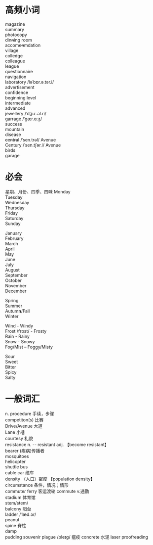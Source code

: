# **高频小词**
magazine  
summary  
photocopy  
din~~n~~ing room  
accom~~on~~mdation  
village  
colle~~d~~ge  
colleague  
league  
questionnaire  
navigation  
laboratory /ləˈbɒr.ə.tər.i/  
advertisement  
confidence  
beginning level  
intermediate  
advanced  
jewellery /ˈdʒuː.əl.ri/  
gar~~r~~age /ˈɡær.ɑːʒ/  
success  
mountain  
disease  
~~central~~ /ˈsen.trəl/ Avenue  
Century /ˈsen.tʃər.i/ Avenue  
birds  
garage

# **必会** 
星期、月份、四季、四味
Monday  
Tuesday  
Wednesday  
Thursday  
Friday  
Saturday  
Sunday

January  
February  
March  
April  
May  
June  
July  
August  
September  
October  
November  
December

Spring  
Summer  
Autum**n**/Fall  
Winter 

Wind - Windy  
Frost /frɒst/ - Frosty  
Rain - Rainy  
Snow - Snowy  
Fog/Mist – Foggy/Misty 

Sour  
Sweet  
Bitter  
Spicy  
Salty  

# **一般词汇**
n.
procedure 手续，步骤  
competiton(s) 比赛  
Drive/Avenue 大道  
Lane 小巷  
courtesy 礼貌  
resistance n. -- resistant adj. 【become resistant】  
bearer (疾病)传播者    
mosquitoes  
helicopter  
shuttle bus  
cable car 缆车  
den*s*ity （人口）密度  【population density】  
circumstance 条件，情况；情形  
commute*r* ferry 客运渡轮  commute v.通勤    
stadium 体育馆  
stem/stem/  
balcony 阳台  
ladder /ˈlæd.ər/  
peanut  
spine 脊柱  
damp  
pudding
souvenir
plague /pleɪɡ/ 瘟疫
concrete 水泥
laser 
proofreading

